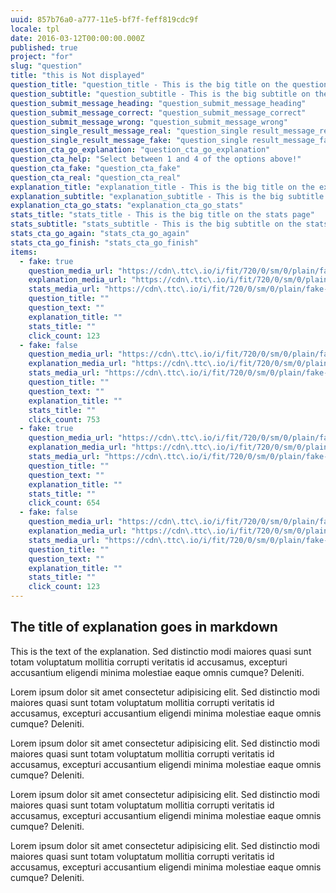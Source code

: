 ```yaml
---
uuid: 857b76a0-a777-11e5-bf7f-feff819cdc9f
locale: tpl
date: 2016-03-12T00:00:00.000Z
published: true
project: "for"
slug: "question"
title: "this is Not displayed"
question_title: "question_title - This is the big title on the question page"
question_subtitle: "question_subtitle - This is the big subtitle on the question page"
question_submit_message_heading: "question_submit_message_heading"
question_submit_message_correct: "question_submit_message_correct"
question_submit_message_wrong: "question_submit_message_wrong"
question_single_result_message_real: "question_single result_message_real"
question_single_result_message_fake: "question_single result_message_fake"
question_cta_go_explanation: "question_cta_go_explanation"
question_cta_help: "Select between 1 and 4 of the options above!"
question_cta_fake: "question_cta_fake"
question_cta_real: "question_cta_real"
explanation_title: "explanation_title - This is the big title on the explanation page"
explanation_subtitle: "explanation_subtitle - This is the big subtitle on the explanation page"
explanation_cta_go_stats: "explanation_cta_go_stats"
stats_title: "stats_title - This is the big title on the stats page"
stats_subtitle: "stats_subtitle - This is the big subtitle on the stats page"
stats_cta_go_again: "stats_cta_go_again"
stats_cta_go_finish: "stats_cta_go_finish"
items:
  - fake: true
    question_media_url: "https://cdn\.ttc\.io/i/fit/720/0/sm/0/plain/fake-or-real-news-edition/2.jpg"
    explanation_media_url: "https://cdn\.ttc\.io/i/fit/720/0/sm/0/plain/fake-or-real-news-edition/2.jpg"
    stats_media_url: "https://cdn\.ttc\.io/i/fit/720/0/sm/0/plain/fake-or-real-news-edition/2.jpg"
    question_title: ""
    question_text: ""
    explanation_title: ""
    stats_title: ""
    click_count: 123
  - fake: false
    question_media_url: "https://cdn\.ttc\.io/i/fit/720/0/sm/0/plain/fake-or-real-news-edition/2.jpg"
    explanation_media_url: "https://cdn\.ttc\.io/i/fit/720/0/sm/0/plain/fake-or-real-news-edition/2.jpg"
    stats_media_url: "https://cdn\.ttc\.io/i/fit/720/0/sm/0/plain/fake-or-real-news-edition/2.jpg"
    question_title: ""
    question_text: ""
    explanation_title: ""
    stats_title: ""
    click_count: 753
  - fake: true
    question_media_url: "https://cdn\.ttc\.io/i/fit/720/0/sm/0/plain/fake-or-real-news-edition/2.jpg"
    explanation_media_url: "https://cdn\.ttc\.io/i/fit/720/0/sm/0/plain/fake-or-real-news-edition/2.jpg"
    stats_media_url: "https://cdn\.ttc\.io/i/fit/720/0/sm/0/plain/fake-or-real-news-edition/2.jpg"
    question_title: ""
    question_text: ""
    explanation_title: ""
    stats_title: ""
    click_count: 654
  - fake: false
    question_media_url: "https://cdn\.ttc\.io/i/fit/720/0/sm/0/plain/fake-or-real-news-edition/2.jpg"
    explanation_media_url: "https://cdn\.ttc\.io/i/fit/720/0/sm/0/plain/fake-or-real-news-edition/2.jpg"
    stats_media_url: "https://cdn\.ttc\.io/i/fit/720/0/sm/0/plain/fake-or-real-news-edition/2.jpg"
    question_title: ""
    question_text: ""
    explanation_title: ""
    stats_title: ""
    click_count: 123
---
```

##  The title of explanation goes in markdown

This is the text of the explanation. Sed distinctio modi maiores quasi sunt totam voluptatum mollitia corrupti veritatis id accusamus, excepturi accusantium eligendi minima molestiae eaque omnis cumque? Deleniti.

Lorem ipsum dolor sit amet consectetur adipisicing elit. Sed distinctio modi maiores quasi sunt totam voluptatum mollitia corrupti veritatis id accusamus, excepturi accusantium eligendi minima molestiae eaque omnis cumque? Deleniti.

Lorem ipsum dolor sit amet consectetur adipisicing elit. Sed distinctio modi maiores quasi sunt totam voluptatum mollitia corrupti veritatis id accusamus, excepturi accusantium eligendi minima molestiae eaque omnis cumque? Deleniti.

Lorem ipsum dolor sit amet consectetur adipisicing elit. Sed distinctio modi maiores quasi sunt totam voluptatum mollitia corrupti veritatis id accusamus, excepturi accusantium eligendi minima molestiae eaque omnis cumque? Deleniti.

Lorem ipsum dolor sit amet consectetur adipisicing elit. Sed distinctio modi maiores quasi sunt totam voluptatum mollitia corrupti veritatis id accusamus, excepturi accusantium eligendi minima molestiae eaque omnis cumque? Deleniti.